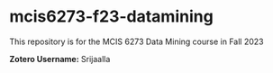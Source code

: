 # mcis6273-f23-datamining

This repository is for the MCIS 6273 Data Mining course in Fall 2023

**Zotero Username:** Srijaalla

